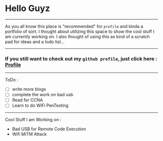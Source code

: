 # Hello Guyz

---

As you all know this place is "recommended" for `profile` and kinda a portfolio of sort. I thought about utilizing this space to show the cool stuff I am currently working on. I also thought of using this as kind of a scratch pad for ideas and a todo list...

---

### If you still want to check out my `github profile`, just click here : [**Profile**](https://github.com/ParadoxPD/ParadoxPD/blob/master/profile.md)

---

ToDo :

- [ ] write more blogs
- [ ] complete the work on bad usb
- [ ] Read for CCNA
- [ ] Learn to do WiFi PenTesting

---

Cool Stuff I am Working on :

- Bad USB for Remote Code Execution
- Wifi MiTM Attack
  